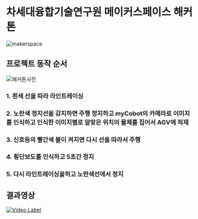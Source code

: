 # 차세대융합기술연구원 메이커스페이스 해커톤


![makerspace](https://github.com/KairosEcoEco/Hackathon/assets/59491978/381479cb-4ef1-4c31-a9d6-03bd92294f31)



## 프로젝트 동작 순서


![해커톤사진](https://github.com/user-attachments/assets/fc3daed6-3136-403b-8fb2-8439d3435d20)

### 1. 흰색 선을 따라 라인트레이싱
### 2. 노란색 정지선을 감지하면 주행 정지하고 myCobot의 카메라로 이미지를 인식하고 인식한 이미지별로 알맞은 위치의 물제를 집어서 AGV에 적재 
### 3. 신호등의 빨간색 불이 켜지면 다시 선을 따라서 주행
### 4. 횡단보도를 인식하고 5초간 정지
### 5. 다시 라인트레이싱을하고 노란색선에서 정지



## 결과영상

[![Video Label](http://img.youtube.com/vi/g3T9tilr4FE/0.jpg)](https://youtu.be/g3T9tilr4FE)
